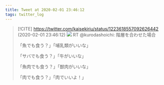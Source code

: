 ```yaml
---
title: Tweet at 2020-02-01 23:46:12
tags: twitter_log
---
```


> [!CITE] https://twitter.com/kaisekiriu/status/1223618557092626442 (2020-02-01 23:46:12)
> ![](https://twitter.com/kaisekiriu/status/1223618557092626442)
> RT @kurodashoichi: 階層を合わせた場合
> 
> 「魚でも食う？」「哺乳類がいいな」
> 
> 「サバでも食う？」「牛がいいな」
> 
> 「魚肉でも食う？」「獣肉がいいな」
> 
> 「肉でも食う？」「肉でいいよ！」
